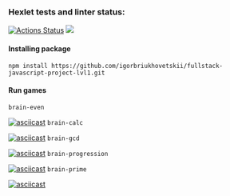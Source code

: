 ### Hexlet tests and linter status:
[![Actions Status](https://github.com/igorbriukhovetskii/fullstack-javascript-project-lvl1/workflows/hexlet-check/badge.svg)](https://github.com/igorbriukhovetskii/fullstack-javascript-project-lvl1/actions)
<a href="https://codeclimate.com/github/igorbriukhovetskii/fullstack-javascript-project-lvl1/maintainability"><img src="https://api.codeclimate.com/v1/badges/19894ff27060124f8657/maintainability" /></a>
#### Installing package
`npm install https://github.com/igorbriukhovetskii/fullstack-javascript-project-lvl1.git`
#### Run games
`brain-even` 
<!-- аскинема для brain-even -->
[![asciicast](https://asciinema.org/a/CpIQyQYxRQ7R5IbU7TVJsfTdm.svg)](https://asciinema.org/a/CpIQyQYxRQ7R5IbU7TVJsfTdm)
`brain-calc`
<!-- аскинема для brain-calc -->
[![asciicast](https://asciinema.org/a/kXQIzOm8EL1OLlxXMR1vXqwD5.svg)](https://asciinema.org/a/kXQIzOm8EL1OLlxXMR1vXqwD5)
`brain-gcd`
<!-- аскинема для brain-gcd -->
[![asciicast](https://asciinema.org/a/PimZpDjjlRa78eszkV6crZNLE.svg)](https://asciinema.org/a/PimZpDjjlRa78eszkV6crZNLE)
`brain-progression`
<!-- аскинема для brain-progression -->
[![asciicast](https://asciinema.org/a/T1RvrfcIbp9DQACHaFHes6qx4.svg)](https://asciinema.org/a/T1RvrfcIbp9DQACHaFHes6qx4)
`brain-prime`
<!-- аскинема для brain-prime -->
[![asciicast](https://asciinema.org/a/EVCiJOVIzcLXFufg5N1hYPqmc.svg)](https://asciinema.org/a/EVCiJOVIzcLXFufg5N1hYPqmc)